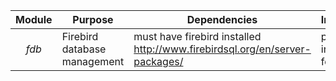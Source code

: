 
|  Module  |  Purpose  |  Dependencies  |  Install  |  Documentation  |
|:---: |-----------|----------------|---------------------|-----------------|
| *fdb*  | Firebird database management | must have firebird installed http://www.firebirdsql.org/en/server-packages/ | pip install fdb | https://pypi.python.org/pypi/fdb |
